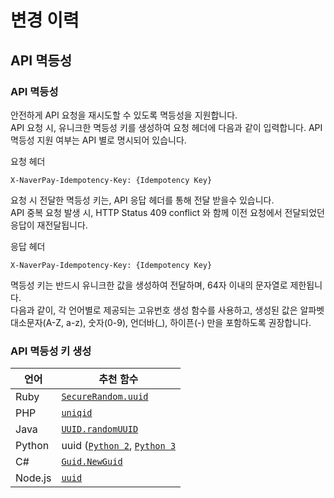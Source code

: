 # 변경 이력

## API 멱등성[​](#api-멱등성 "API 멱등성에 대한 직접 링크")

### API 멱등성[​](#api-멱등성-1 "API 멱등성에 대한 직접 링크")

안전하게 API 요청을 재시도할 수 있도록 멱등성을 지원합니다.<br /><!-- -->API 요청 시, 유니크한 멱등성 키를 생성하여 요청 헤더에 다음과 같이 입력합니다. API 멱등성 지원 여부는 API 별로 명시되어 있습니다.

요청 헤더

```
X-NaverPay-Idempotency-Key: {Idempotency Key}
```

요청 시 전달한 멱등성 키는, API 응답 헤더를 통해 전달 받을수 있습니다.<br /><!-- -->API 중복 요청 발생 시, HTTP Status 409 conflict 와 함께 이전 요청에서 전달되었던 응답이 재전달됩니다.

응답 헤더

```
X-NaverPay-Idempotency-Key: {Idempotency Key}
```

멱등성 키는 반드시 유니크한 값을 생성하여 전달하며, 64자 이내의 문자열로 제한됩니다.<br /><!-- -->다음과 같이, 각 언어별로 제공되는 고유번호 생성 함수를 사용하고, 생성된 값은 알파벳 대소문자(A-Z, a-z), 숫자(0-9), 언더바(\_), 하이픈(-) 만을 포함하도록 권장합니다.

### API 멱등성 키 생성[​](#api-멱등성-키-생성 "API 멱등성 키 생성에 대한 직접 링크")

| 언어    | 추천 함수                                                                                                                                |
| ------- | ---------------------------------------------------------------------------------------------------------------------------------------- |
| Ruby    | [`SecureRandom.uuid`](https://ruby-doc.org/stdlib-2.5.0/libdoc/securerandom/rdoc/Random/Formatter.html#method-i-uuid)                    |
| PHP     | [`uniqid`](http://php.net/manual/en/function.uniqid.php)                                                                                 |
| Java    | [`UUID.randomUUID`](http://docs.oracle.com/javase/7/docs/api/java/util/UUID.html)                                                        |
| Python  | uuid ([`Python 2`](https://docs.python.org/2/library/uuid.html), [`Python 3`](https://docs.python.org/3.1/library/uuid.html)             |
| C#      | [`Guid.NewGuid`](https://learn.microsoft.com/en-us/dotnet/api/system.guid.newguid?redirectedfrom=MSDN\&view=net-7.0#System_Guid_NewGuid) |
| Node.js | [`uuid`](https://www.npmjs.com/package/uuid)                                                                                             |
